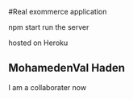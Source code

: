 #Real exommerce application 

npm start run the server

hosted on Heroku

## MohamedenVal Haden
I am a collaborater now
